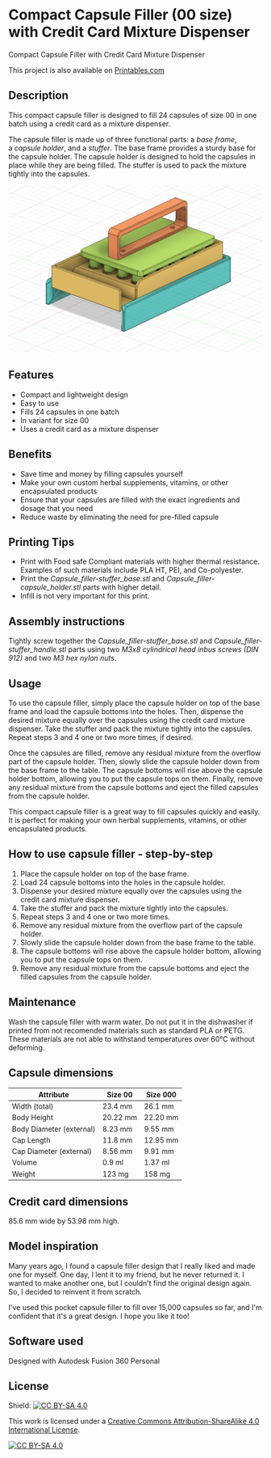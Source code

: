 # Compact Capsule Filler (00 size) with Credit Card Mixture Dispenser

Compact Capsule Filler with Credit Card Mixture Dispenser

This project is also available on [Printables.com](https://www.printables.com/model/630873-compact-capsule-filler-00-size-with-credit-card-mi)

## Description

This compact capsule filler is designed to fill 24 capsules of size 00 in one batch using a credit card as a mixture dispenser. 

The capsule filler is made up of three functional parts: a *base frame*, a *capsule holder*, and a *stuffer*. The base frame provides a sturdy base for the capsule holder. The capsule holder is designed to hold the capsules in place while they are being filled. The stuffer is used to pack the mixture tightly into the capsules.

![](https://github.com/ceskytunak/3dprint/blob/main/capsule-filler/assets/capsule-filler-version1.png)

## Features

-   Compact and lightweight design
-   Easy to use
-   Fills 24 capsules in one batch
-   In variant for size 00
-   Uses a credit card as a mixture dispenser

## Benefits

-   Save time and money by filling capsules yourself
-   Make your own custom herbal supplements, vitamins, or other encapsulated products
-   Ensure that your capsules are filled with the exact ingredients and dosage that you need
-   Reduce waste by eliminating the need for pre-filled capsule

## Printing Tips

-   Print with Food safe Compliant materials with higher thermal resistance. Examples of such materials include PLA HT, PEI, and Co-polyester.
-   Print the *Capsule_filler-stuffer_base.stl* and *Capsule_filler-capsule_holder.stl* parts with higher detail.
-   Infill is not very important for this print.

## Assembly instructions

Tightly screw together the *Capsule_filler-stuffer_base.stl* and *Capsule_filler-stuffer_handle.stl* parts using two *M3x8 cylindrical head inbus screws (DIN 912)* and two *M3 hex nylon nuts*.

## Usage

To use the capsule filler, simply place the capsule holder on top of the base frame and load the capsule bottoms into the holes. Then, dispense the desired mixture equally over the capsules using the credit card mixture dispenser. Take the stuffer and pack the mixture tightly into the capsules. Repeat steps 3 and 4 one or two more times, if desired.

Once the capsules are filled, remove any residual mixture from the overflow part of the capsule holder. Then, slowly slide the capsule holder down from the base frame to the table. The capsule bottoms will rise above the capsule holder bottom, allowing you to put the capsule tops on them. Finally, remove any residual mixture from the capsule bottoms and eject the filled capsules from the capsule holder.

This compact capsule filler is a great way to fill capsules quickly and easily. It is perfect for making your own herbal supplements, vitamins, or other encapsulated products.

## How to use capsule filler - step-by-step

1.  Place the capsule holder on top of the base frame.
2.  Load 24 capsule bottoms into the holes in the capsule holder.
3.  Dispense your desired mixture equally over the capsules using the credit card mixture dispenser.
4.  Take the stuffer and pack the mixture tightly into the capsules.
5.  Repeat steps 3 and 4 one or two more times.
6.  Remove any residual mixture from the overflow part of the capsule holder.
7.  Slowly slide the capsule holder down from the base frame to the table.
8.  The capsule bottoms will rise above the capsule holder bottom, allowing you to put the capsule tops on them.
9.  Remove any residual mixture from the capsule bottoms and eject the filled capsules from the capsule holder.

## Maintenance

Wash the capsule filler with warm water. Do not put it in the dishwasher if printed from not recomended materials such as standard PLA or PETG. These materials are not able to withstand temperatures over 60°C without deforming.

## Capsule dimensions

| Attribute | Size 00 | Size 000 |
|---|---|---|
| Width (total) | 23.4 mm | 26.1 mm |
| Body Height | 20.22 mm | 22.20 mm |
| Body Diameter (external) | 8.23 mm | 9.55 mm |
| Cap Length | 11.8 mm | 12.95 mm |
| Cap Diameter (external) | 8.56 mm | 9.91 mm |
| Volume | 0.9 ml | 1.37 ml |
| Weight | 123 mg | 158 mg |

## Credit card dimensions

85.6 mm wide by 53.98 mm high.

## Model inspiration

Many years ago, I found a capsule filler design that I really liked and made one for myself. One day, I lent it to my friend, but he never returned it. I wanted to make another one, but I couldn't find the original design again. So, I decided to reinvent it from scratch.

I've used this pocket capsule filler to fill over 15,000 capsules so far, and I'm confident that it's a great design. I hope you like it too!

## Software used

Designed with Autodesk Fusion 360 Personal

## License

Shield: [![CC BY-SA 4.0][cc-by-sa-shield]][cc-by-sa]

This work is licensed under a
[Creative Commons Attribution-ShareAlike 4.0 International License][cc-by-sa].

[![CC BY-SA 4.0][cc-by-sa-image]][cc-by-sa]

[cc-by-sa]: http://creativecommons.org/licenses/by-sa/4.0/
[cc-by-sa-image]: https://licensebuttons.net/l/by-sa/4.0/88x31.png
[cc-by-sa-shield]: https://img.shields.io/badge/License-CC%20BY--SA%204.0-lightgrey.svg